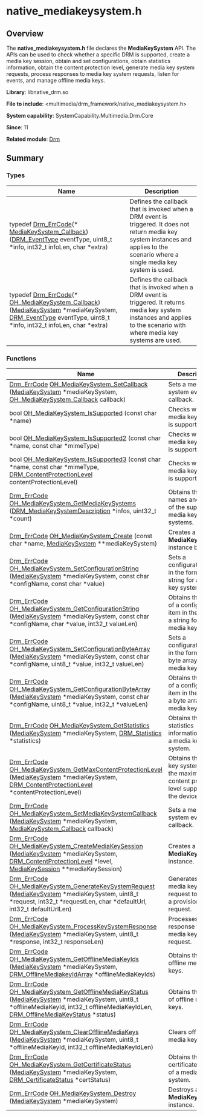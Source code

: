 # native_mediakeysystem.h


## Overview

The **native_mediakeysystem.h** file declares the **MediaKeySystem** API. The APIs can be used to check whether a specific DRM is supported, create a media key session, obtain and set configurations, obtain statistics information, obtain the content protection level, generate media key system requests, process responses to media key system requests, listen for events, and manage offline media keys.

**Library**: libnative_drm.so

**File to include**: &lt;multimedia/drm_framework/native_mediakeysystem.h&gt;

**System capability**: SystemCapability.Multimedia.Drm.Core

**Since**: 11

**Related module**: [Drm](_drm.md)


## Summary


### Types

| Name| Description| 
| -------- | -------- |
| typedef [Drm_ErrCode](_drm.md#drm_errcode)(\* [MediaKeySystem_Callback](_drm.md#mediakeysystem_callback)) ([DRM_EventType](_drm.md#drm_eventtype) eventType, uint8_t \*info, int32_t infoLen, char \*extra) | Defines the callback that is invoked when a DRM event is triggered. It does not return media key system instances and applies to the scenario where a single media key system is used. | 
| typedef [Drm_ErrCode](_drm.md#drm_errcode)(\* [OH_MediaKeySystem_Callback](_drm.md#oh_mediakeysystem_callback)) ([MediaKeySystem](_drm.md#mediakeysystem) \*mediaKeySystem, [DRM_EventType](_drm.md#drm_eventtype) eventType, uint8_t \*info, int32_t infoLen, char \*extra) | Defines the callback that is invoked when a DRM event is triggered. It returns media key system instances and applies to the scenario with where media key systems are used. | 


### Functions

| Name| Description| 
| -------- | -------- |
| [Drm_ErrCode](_drm.md#drm_errcode) [OH_MediaKeySystem_SetCallback](_drm.md#oh_mediakeysystem_setcallback) ([MediaKeySystem](_drm.md#mediakeysystem) \*mediaKeySystem, [OH_MediaKeySystem_Callback](_drm.md#oh_mediakeysystem_callback) callback) | Sets a media key system event callback. | 
| bool [OH_MediaKeySystem_IsSupported](_drm.md#oh_mediakeysystem_issupported) (const char \*name) | Checks whether a media key system is supported. | 
| bool [OH_MediaKeySystem_IsSupported2](_drm.md#oh_mediakeysystem_issupported2) (const char \*name, const char \*mimeType) | Checks whether a media key system is supported. | 
| bool [OH_MediaKeySystem_IsSupported3](_drm.md#oh_mediakeysystem_issupported3) (const char \*name, const char \*mimeType, [DRM_ContentProtectionLevel](_drm.md#drm_contentprotectionlevel) contentProtectionLevel) | Checks whether a media key system is supported. | 
| [Drm_ErrCode](_drm.md#drm_errcode) [OH_MediaKeySystem_GetMediaKeySystems](_drm.md#oh_mediakeysystem_getmediakeysystems) ([DRM_MediaKeySystemDescription](_d_r_m___media_key_system_description.md) \*infos, uint32_t \*count) | Obtains the names and UUIDs of the supported media key systems. | 
| [Drm_ErrCode](_drm.md#drm_errcode) [OH_MediaKeySystem_Create](_drm.md#oh_mediakeysystem_create) (const char \*name, [MediaKeySystem](_drm.md#mediakeysystem) \*\*mediaKeySystem) | Creates a **MediaKeySystem** instance by name. | 
| [Drm_ErrCode](_drm.md#drm_errcode) [OH_MediaKeySystem_SetConfigurationString](_drm.md#oh_mediakeysystem_setconfigurationstring) ([MediaKeySystem](_drm.md#mediakeysystem) \*mediaKeySystem, const char \*configName, const char \*value) | Sets a configuration item in the form of a string for a media key system. | 
| [Drm_ErrCode](_drm.md#drm_errcode) [OH_MediaKeySystem_GetConfigurationString](_drm.md#oh_mediakeysystem_getconfigurationstring) ([MediaKeySystem](_drm.md#mediakeysystem) \*mediaKeySystem, const char \*configName, char \*value, int32_t valueLen) | Obtains the value of a configuration item in the form of a string for a media key system. | 
| [Drm_ErrCode](_drm.md#drm_errcode) [OH_MediaKeySystem_SetConfigurationByteArray](_drm.md#oh_mediakeysystem_setconfigurationbytearray) ([MediaKeySystem](_drm.md#mediakeysystem) \*mediaKeySystem, const char \*configName, uint8_t \*value, int32_t valueLen) | Sets a configuration item in the form of a byte array for a media key system. | 
| [Drm_ErrCode](_drm.md#drm_errcode) [OH_MediaKeySystem_GetConfigurationByteArray](_drm.md#oh_mediakeysystem_getconfigurationbytearray) ([MediaKeySystem](_drm.md#mediakeysystem) \*mediaKeySystem, const char \*configName, uint8_t \*value, int32_t \*valueLen) | Obtains the value of a configuration item in the form of a byte array for a media key system. | 
| [Drm_ErrCode](_drm.md#drm_errcode) [OH_MediaKeySystem_GetStatistics](_drm.md#oh_mediakeysystem_getstatistics) ([MediaKeySystem](_drm.md#mediakeysystem) \*mediaKeySystem, [DRM_Statistics](_d_r_m___statistics.md) \*statistics) | Obtains the statistics information about a media key system. | 
| [Drm_ErrCode](_drm.md#drm_errcode) [OH_MediaKeySystem_GetMaxContentProtectionLevel](_drm.md#oh_mediakeysystem_getmaxcontentprotectionlevel) ([MediaKeySystem](_drm.md#mediakeysystem) \*mediaKeySystem, [DRM_ContentProtectionLevel](_drm.md#drm_contentprotectionlevel) \*contentProtectionLevel) | Obtains the media key system with the maximum content protection level supported by the device. | 
| [Drm_ErrCode](_drm.md#drm_errcode) [OH_MediaKeySystem_SetMediaKeySystemCallback](_drm.md#oh_mediakeysystem_setmediakeysystemcallback) ([MediaKeySystem](_drm.md#mediakeysystem) \*mediaKeySystem, [MediaKeySystem_Callback](_drm.md#mediakeysystem_callback) callback) | Sets a media key system event callback. | 
| [Drm_ErrCode](_drm.md#drm_errcode) [OH_MediaKeySystem_CreateMediaKeySession](_drm.md#oh_mediakeysystem_createmediakeysession) ([MediaKeySystem](_drm.md#mediakeysystem) \*mediaKeySystem, [DRM_ContentProtectionLevel](_drm.md#drm_contentprotectionlevel) \*level, [MediaKeySession](_drm.md#mediakeysession) \*\*mediaKeySession) | Creates a **MediaKeySession** instance. | 
| [Drm_ErrCode](_drm.md#drm_errcode) [OH_MediaKeySystem_GenerateKeySystemRequest](_drm.md#oh_mediakeysystem_generatekeysystemrequest) ([MediaKeySystem](_drm.md#mediakeysystem) \*mediaKeySystem, uint8_t \*request, int32_t \*requestLen, char \*defaultUrl, int32_t defaultUrlLen) | Generates a media key system request to obtain a provision request. | 
| [Drm_ErrCode](_drm.md#drm_errcode) [OH_MediaKeySystem_ProcessKeySystemResponse](_drm.md#oh_mediakeysystem_processkeysystemresponse) ([MediaKeySystem](_drm.md#mediakeysystem) \*mediaKeySystem, uint8_t \*response, int32_t responseLen) | Processes a response to the media key system request. | 
| [Drm_ErrCode](_drm.md#drm_errcode) [OH_MediaKeySystem_GetOfflineMediaKeyIds](_drm.md#oh_mediakeysystem_getofflinemediakeyids) ([MediaKeySystem](_drm.md#mediakeysystem) \*mediaKeySystem, [DRM_OfflineMediakeyIdArray](_d_r_m___offline_mediakey_id_array.md) \*offlineMediaKeyIds) | Obtains the IDs of offline media keys. | 
| [Drm_ErrCode](_drm.md#drm_errcode) [OH_MediaKeySystem_GetOfflineMediaKeyStatus](_drm.md#oh_mediakeysystem_getofflinemediakeystatus) ([MediaKeySystem](_drm.md#mediakeysystem) \*mediaKeySystem, uint8_t \*offlineMediaKeyId, int32_t offlineMediaKeyIdLen, [DRM_OfflineMediaKeyStatus](_drm.md#drm_offlinemediakeystatus) \*status) | Obtains the status of offline media keys. | 
| [Drm_ErrCode](_drm.md#drm_errcode) [OH_MediaKeySystem_ClearOfflineMediaKeys](_drm.md#oh_mediakeysystem_clearofflinemediakeys) ([MediaKeySystem](_drm.md#mediakeysystem) \*mediaKeySystem, uint8_t \*offlineMediaKeyId, int32_t offlineMediaKeyIdLen) | Clears offline media keys. | 
| [Drm_ErrCode](_drm.md#drm_errcode) [OH_MediaKeySystem_GetCertificateStatus](_drm.md#oh_mediakeysystem_getcertificatestatus) ([MediaKeySystem](_drm.md#mediakeysystem) \*mediaKeySystem, [DRM_CertificateStatus](_drm.md#drm_certificatestatus) \*certStatus) | Obtains the certificate status of a media key system. | 
| [Drm_ErrCode](_drm.md#drm_errcode) [OH_MediaKeySystem_Destroy](_drm.md#oh_mediakeysystem_destroy) ([MediaKeySystem](_drm.md#mediakeysystem) \*mediaKeySystem) | Destroys a **MediaKeySystem** instance. | 
